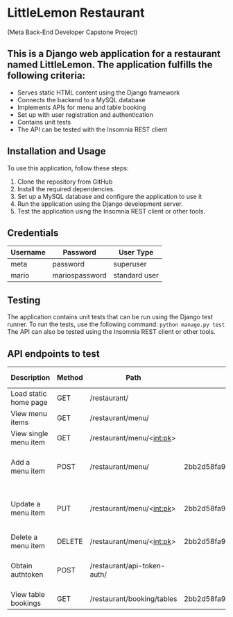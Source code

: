 # LittleLemon Restaurant
(Meta Back-End Developer Capstone Project)

## This is a Django web application for a restaurant named LittleLemon. The application fulfills the following criteria:
- Serves static HTML content using the Django framework
- Connects the backend to a MySQL database
- Implements APIs for menu and table booking
- Set up with user registration and authentication
- Contains unit tests
- The API can be tested with the Insomnia REST client

## Installation and Usage
To use this application, follow these steps:
1. Clone the repository from GitHub
2. Install the required dependencies.
3. Set up a MySQL database and configure the application to use it
4. Run the application using the Django development server.
5. Test the application using the Insomnia REST client or other tools.

## Credentials
| Username | Password       | User Type     |
|----------|----------------|---------------|
| meta     | password       | superuser     |
| mario    | mariospassword | standard user |

## Testing
The application contains unit tests that can be run using the Django test runner. To run the tests, use the following command: ```python manage.py test```
The API can also be tested using the Insomnia REST client or other tools.

## API endpoints to test
| Description           | Method | Path                        | Token                                    | Form/JSON payload                                                         |
|-----------------------|--------|-----------------------------|------------------------------------------|---------------------------------------------------------------------------|
| Load static home page | GET    | /restaurant/                |                                          |                                                                           |
| View menu items       | GET    | /restaurant/menu/           |                                          |                                                                           |
| View single menu item | GET    | /restaurant/menu/<<int:pk>> |                                          |                                                                           |
| Add a menu item       | POST   | /restaurant/menu/           | 2bb2d58fa95e3457d22c028663fbe1ad1e5ca40e | {"id": 4,"title": "Burger","price": "4.00","inventory": 10 }              |
| Update a menu item    | PUT    | /restaurant/menu/<<int:pk>> | 2bb2d58fa95e3457d22c028663fbe1ad1e5ca40e | { 	"id": 3,	"title": "Spaghetti Bolognese",	"price": "7.00",	"inventory": 20} |
| Delete a menu item    | DELETE | /restaurant/menu/<<int:pk>> | 2bb2d58fa95e3457d22c028663fbe1ad1e5ca40e |                                                                           |
| Obtain authtoken      | POST   | /restaurant/api-token-auth/ |                                          | { 	"username": "mario",	"password": "mariospassword"}                       |
| View table bookings   | GET    | /restaurant/booking/tables  | 2bb2d58fa95e3457d22c028663fbe1ad1e5ca40e |                                                                           |
